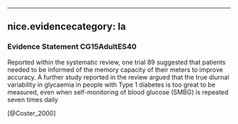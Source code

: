 
---
nice.evidencecategory: Ia
---

### Evidence Statement CG15AdultES40
Reported within the systematic review, one trial 89 suggested that patients needed to be informed of the memory capacity of their meters to improve accuracy. A further study reported in the review argued that the true diurnal variability in glycaemia in people with Type 1 diabetes is too great to be measured, even when self-monitoring of blood glucose (SMBG) is repeated seven times daily

[@Coster_2000]

